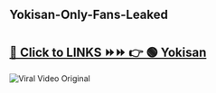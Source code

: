 
 ## Yokisan-Only-Fans-Leaked

# <h2><a href="https://clipsfans.com/Yokisan&ref=git">🔗 Click to LINKS ⏩⏩ 👉 🟢 Yokisan </a></h2>

<a href="https://clipsfans.com/Yokisan&ref=git" rel="nofollow" data-target="animated-image.originalLink"><img src="https://i.ibb.co.com/xMMVF88/686577567.gif" alt="Viral Video Original" style="max-width: 100%; display: inline-block;" data-target="animated-image.originalImage"></a>
